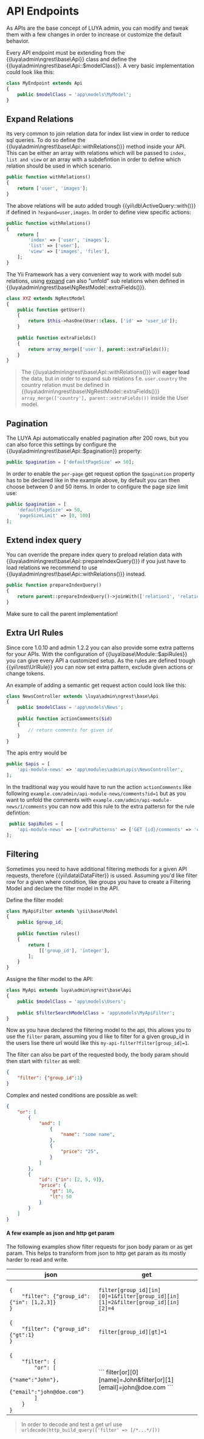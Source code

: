 # API Endpoints

As APIs are the base concept of LUYA admin, you can modify and tweak them with a few changes in order to increase or customize the default behavior.

Every API endpoint must be extending from the {{luya\admin\ngrest\base\Api}} class and define the {{luya\admin\ngrest\base\Api::$modelClass}}. A very basic implementation could look like this:

```php
class MyEndpoint extends Api
{
    public $modelClass = 'app\models\MyModel';
}
```

## Expand Relations

Its very common to join relation data for index list view in order to reduce sql queries. To do so define the {{luya\admin\ngrest\base\Api::withRelations()}} method inside your API. This can be either an array with relations which will be passed to `index, list and view` or an array with a subdefintion in order to define which relation should be used in which scenario.

```php
public function withRelations()
{
    return ['user', 'images'];
}
```

The above relations will be auto added trough {{yii\db\ActiveQuery::with()}} if defined in `?expand=user,images`. In order to define view specific actions:

```php
public function withRelations()
{
    return [
        'index' => ['user', 'images'],
        'list' => ['user'],
        'view' => ['images', 'files'],
    ];
}
```

The Yii Framework has a very convenient way to work with model sub relations, using [expand](https://www.yiiframework.com/doc/guide/2.0/en/rest-resources) can also "unfold" sub relations when defined in {{luya\admin\ngrest\base\NgRestModel::extraFields()}}.

```php
class XYZ extends NgRestModel
{
    public function getUser()
    {
        return $this->hasOne(User::class, ['id' => 'user_id']);
    }
    
    public function extraFields()
    {
        return array_merge(['user'], parent::extraFields());
    }
}
```

> The {{luya\admin\ngrest\base\Api::withRelations()}} will **eager load** the data, but in order to expand sub relations f.e. `user.country` the country relation must be defined in {{luya\admin\ngrest\base\NgRestModel::extraFields()}} `array_merge(['country'], parent::extraFields())` inside the User model.

## Pagination

The LUYA Api automaticcally enabled pagination after 200 rows, but you can also force this settings by configure the {{luya\admin\ngrest\base\Api::$pagination}} property:

```php
public $pagination = ['defaultPageSize' => 50];
```

In order to enable the `per-page` get request option the `$pagination` property has to be declared like in the example above, by default you can then choose between 0 and 50 items. In order to configure the page size limit use:

```php
public $pagination = [
    'defaultPageSize' => 50,
    'pageSizeLimit' => [0, 100]
];
```

## Extend index query

You can override the prepare index query to preload relation data with {{luya\admin\ngrest\base\Api::prepareIndexQuery()}} if you just have to load relations we recommend to use {{luya\admin\ngrest\base\Api::withRelations()}} instead.

```php
public function prepareIndexQuery()
{
    return parent::prepareIndexQuery()->joinWith(['relation1', 'relation2']);
}
```

Make sure to call the parent implementation!

## Extra Url Rules

Since core 1.0.10 and admin 1.2.2 you can also provide some extra patterns for your APIs. With the configuration of {{luya\base\Module::$apiRules}} you can give every API a customized setup. As the rules are defined trough {{yii\rest\UrlRule}} you can now set extra pattern, exclude given actions or change tokens.

An example of adding a semantic get request action could look like this:

```php
class NewsController extends \luya\admin\ngrest\base\Api
{
    public $modelClass = 'app\models\News';
    
    public function actionComments($id)
    {
        // return comments for given id
    }
}
```

The apis entry would be

```php
public $apis = [
    'api-module-news' => 'app\modules\admin\apis\NewsController',
];
```

In the traditional way you would have to run the action `actionComments` like following `example.com/admin/api-module-news/comments?id=1` but as you want to unfold the comments with `example.com/admin/api-module-news/1/comments` you can now add this rule to the extra pattersn for the rule defintion:

```php
 public $apiRules = [
    'api-module-news' => ['extraPatterns' => ['GET {id}/comments' => 'comments']]
];
```

## Filtering

Sometimes you need to have additional filtering methods for a given API requests, therefore {{yii\data\DataFilter}} is ussed. Assuming you'd like filter row for a given where condition, like groups you have to create a Filtering Model and declare the filter model in the API.

Define the filter model:

```php
class MyApiFilter extends \yii\base\Model
{
    public $group_id;
    
    public function rules()
    {
        return [
            [['group_id'], 'integer'],
        ];
    }
}
```

Assigne the filter model to the API:

```php
class MyApi extends luya\admin\ngrest\base\Api
{
    public $modelClass = 'app\models\Users';
     
    public $filterSearchModelClass = 'app\models\MyApiFilter';
}
```

Now as you have declared the filtering model to the api, this allows you to use the `filter` param, assuming you d like to filter for a given group_id in the users lise there url would like this `my-api-filter?filter[group_id]=1`.

The filter can also be part of the requested body, the body param should then start with `filter` as well:

```json
{
    "filter": {"group_id":1}
}
```

Complex and nested conditions are possible as well:

```json
{
    "or": [
        {
            "and": [
                {
                    "name": "some name",
                },
                {
                    "price": "25",
                }
            ]
        },
        {
            "id": {"in": [2, 5, 9]},
            "price": {
                "gt": 10,
                "lt": 50
            }
        }
    ]
}
```

#### A few example as json and http get param

The following examples show filter requests for json body param or as get param. This helps to transform from json to http get param as its mostly harder to read and write.

<table>
<thead>
<tr>
<th>json</th>
<th>get</th>
</tr>
</thead>

<tr>
<td>
<code>
{
    "filter": {"group_id":{"in": [1,2,3]}
}
</code>
</td>
<td>
<code>
filter[group_id][in][0]=1&filter[group_id][in][1]=2&filter[group_id][in][2]=4
</code>
</td>
</tr>

<tr>
<td>
<code>
{
    "filter": {"group_id":{"gt":1}
}
</code>
</td>
<td>
<code>
filter[group_id][gt]=1
</code>
</td>
</tr>

<tr>
<td>
<code>
{
    "filter": {
        "or": [
            {"name":"John"},
            {"email":"john@doe.com"}
        ]
    }
}
</code>
</td>
<td>
```
filter[or][0][name]=John&filter[or][1][email]=john@doe.com
```
</td>
</tr>
</table>

> In order to decode and test a get url use `urldecode(http_build_query(['filter' => [/*...*/]))`
